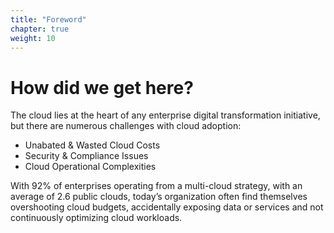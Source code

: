 ```yaml
---
title: "Foreword"
chapter: true
weight: 10
---
```


# How did we get here?

The cloud lies at the heart of any enterprise digital transformation initiative, but there are numerous challenges with cloud adoption:

  - Unabated & Wasted Cloud Costs
  - Security & Compliance Issues
  - Cloud Operational Complexities

With 92% of enterprises operating from a multi-cloud strategy, with an average of 2.6 public clouds, today’s organization often find themselves overshooting cloud budgets, accidentally exposing data or services and not continuously optimizing cloud workloads.
